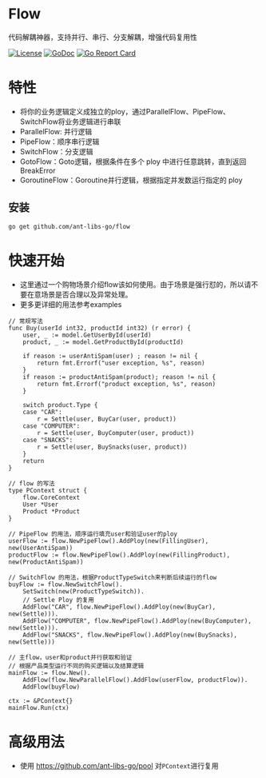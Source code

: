 # Flow

代码解耦神器，支持并行、串行、分支解耦，增强代码复用性

[![License](https://img.shields.io/:license-apache%202-blue.svg)](https://opensource.org/licenses/Apache-2.0)
[![GoDoc](https://godoc.org/github.com/ant-libs-go/flow?status.png)](http://godoc.org/github.com/ant-libs-go/flow)
[![Go Report Card](https://goreportcard.com/badge/github.com/ant-libs-go/flow)](https://goreportcard.com/report/github.com/ant-libs-go/flow)

# 特性

* 将你的业务逻辑定义成独立的ploy，通过ParallelFlow、PipeFlow、SwitchFlow将业务逻辑进行串联
* ParallelFlow: 并行逻辑
* PipeFlow：顺序串行逻辑
* SwitchFlow：分支逻辑
* GotoFlow：Goto逻辑，根据条件在多个 ploy 中进行任意跳转，直到返回 BreakError
* GoroutineFlow：Goroutine并行逻辑，根据指定并发数运行指定的 ploy

## 安装

	go get github.com/ant-libs-go/flow

# 快速开始

* 这里通过一个购物场景介绍flow该如何使用。由于场景是强行怼的，所以请不要在意场景是否合理以及异常处理。
* 更多更详细的用法参考examples

```golang
// 常规写法
func Buy(userId int32, productId int32) (r error) {
	user, _ := model.GetUserById(userId)
	product, _ := model.GetProductById(productId)

	if reason := userAntiSpam(user) ; reason != nil {
		return fmt.Errorf("user exception, %s", reason)
	}
	if reason := productAntiSpam(product); reason != nil {
		return fmt.Errorf("product exception, %s", reason)
	}

	switch product.Type {
	case "CAR":
		r = Settle(user, BuyCar(user, product))
	case "COMPUTER":
		r = Settle(user, BuyComputer(user, product))
	case "SNACKS":
		r = Settle(user, BuySnacks(user, product))
	}
	return
}

// flow 的写法
type PContext struct {
	flow.CoreContext
	User *User
	Product *Product
}

// PipeFlow 的用法，顺序运行填充user和验证user的ploy
userFlow := flow.NewPipeFlow().AddPloy(new(FillingUser), new(UserAntiSpam))
productFlow := flow.NewPipeFlow().AddPloy(new(FillingProduct), new(ProductAntiSpam))

// SwitchFlow 的用法，根据ProductTypeSwitch来判断后续运行的flow
buyFlow := flow.NewSwitchFlow().
	SetSwitch(new(ProductTypeSwitch)).
	// Settle Ploy 的复用
	AddFlow("CAR", flow.NewPipeFlow().AddPloy(new(BuyCar), new(Settle))).
	AddFlow("COMPUTER", flow.NewPipeFlow().AddPloy(new(BuyComputer), new(Settle))).
	AddFlow("SNACKS", flow.NewPipeFlow().AddPloy(new(BuySnacks), new(Settle)))

// 主flow，user和product并行获取和验证
// 根据产品类型运行不同的购买逻辑以及结算逻辑
mainFlow := flow.New().
	AddFlow(flow.NewParallelFlow().AddFlow(userFlow, productFlow)).
	AddFlow(buyFlow)

ctx := &PContext{}
mainFlow.Run(ctx)
```

# 高级用法

* 使用 https://github.com/ant-libs-go/pool 对`PContext`进行复用

